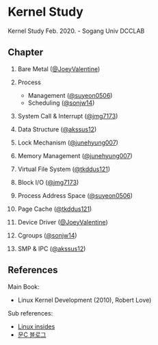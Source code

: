 # Kernel Study
Kernel Study Feb. 2020. - Sogang Univ DCCLAB

## Chapter
1. Bare Metal ([@JoeyValentine](https://github.com/JoeyValentine))

1. Process
    * Management ([@suyeon0506](https://github.com/suyeon0506)) 
    * Scheduling ([@sonjw14](https://github.com/sonjw14))

1. System Call & Interrupt ([@jmg7173](https://github.com/jmg7173))

1. Data Structure ([@akssus12](https://github.com/akssus12))

1. Lock Mechanism ([@junehyung007](https://github.com/junehyung007))

1. Memory Management ([@junehyung007](https://github.com/junehyung007))

1. Virtual File System ([@tkddus121](https://github.com/tkddus121))

1. Block I/O ([@jmg7173](https://github.com/jmg7173))

1. Process Address Space ([@suyeon0506](https://github.com/suyeon0506))

1. Page Cache ([@tkddus121](https://github.com/tkddus121))

1. Device Driver ([@JoeyValentine](https://github.com/JoeyValentine))

1. Cgroups ([@sonjw14](https://github.com/sonjw14))

1. SMP & IPC ([@akssus12](https://github.com/akssus12))

## References

Main Book:  

* Linux Kernel Development (2010), Robert Love)

Sub references:   

* [Linux insides](https://0xax.gitbooks.io/linux-insides/)
* [문C 블로그](http://jake.dothome.co.kr/)
